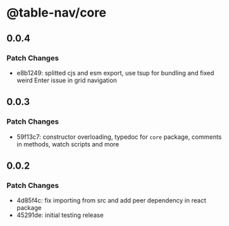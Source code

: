 # @table-nav/core

## 0.0.4

### Patch Changes

- e8b1249: splitted cjs and esm export, use tsup for bundling and fixed weird Enter issue in grid navigation

## 0.0.3

### Patch Changes

- 59f13c7: constructor overloading, typedoc for `core` package, comments in methods, watch scripts and more

## 0.0.2

### Patch Changes

- 4d85f4c: fix importing from src and add peer dependency in react package
- 45291de: initial testing release

